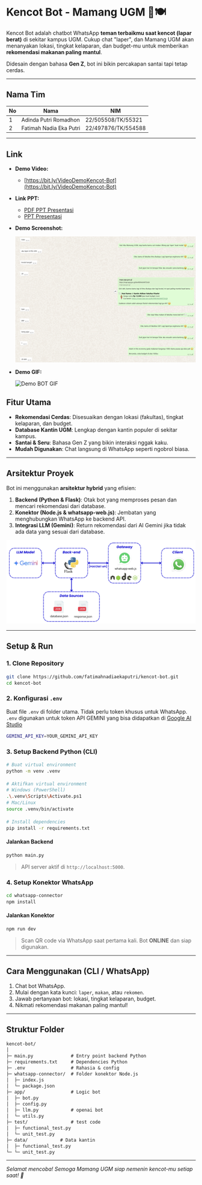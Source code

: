 # Kencot Bot - Mamang UGM 🤖🍽️

Kencot Bot adalah chatbot WhatsApp **teman terbaikmu saat kencot (lapar berat)** di sekitar kampus UGM. Cukup chat "laper", dan Mamang UGM akan menanyakan lokasi, tingkat kelaparan, dan budget-mu untuk memberikan **rekomendasi makanan paling mantul**.

Didesain dengan bahasa **Gen Z**, bot ini bikin percakapan santai tapi tetap cerdas.

---

## Nama Tim
| No | Nama                        | NIM                |
|----|-----------------------------|--------------------|
| 1  | Adinda Putri Romadhon       | 22/505508/TK/55321 |
| 2  | Fatimah Nadia Eka Putri     | 22/497876/TK/554588|

---

## Link
- **Demo Video:**
  - [https://bit.ly/VideoDemoKencot-Bot](https://bit.ly/VideoDemoKencot-Bot)

- **Link PPT:**
  - [PDF PPT Presentasi](https://drive.google.com/file/d/1KkjctXrmL1yCzlNhx7YkXp80rip9fY7a/view?usp=sharing)
  - [PPT Presentasi](https://docs.google.com/presentation/d/14aagyh5VrmLZ-b4oezT8jvQyUHmKAQV5/edit?usp=sharing&ouid=110910143854406637416&rtpof=true&sd=true)

- **Demo Screenshot:**

    ![SS BOT](documentation/demo.png)

- **Demo GIF:**

    ![Demo BOT GIF](documentation/demo.gif)

## Fitur Utama

* **Rekomendasi Cerdas**: Disesuaikan dengan lokasi (fakultas), tingkat kelaparan, dan budget.
* **Database Kantin UGM**: Lengkap dengan kantin populer di sekitar kampus.
* **Santai & Seru**: Bahasa Gen Z yang bikin interaksi nggak kaku.
* **Mudah Digunakan**: Chat langsung di WhatsApp seperti ngobrol biasa.

---

## Arsitektur Proyek

Bot ini menggunakan **arsitektur hybrid** yang efisien:

1. **Backend (Python & Flask)**: Otak bot yang memproses pesan dan mencari rekomendasi dari database.
2. **Konektor (Node.js & whatsapp-web.js)**: Jembatan yang menghubungkan WhatsApp ke backend API.
3. **Integrasi LLM (Gemini)**: Return rekomendasi dari AI Gemini jika tidak ada data yang sesuai dari database.

![Arsitektur KencotBot](documentation/arsitektur.png)

---

## Setup & Run

### 1. Clone Repository

```bash
git clone https://github.com/fatimahnadiaekaputri/kencot-bot.git
cd kencot-bot
```

### 2. Konfigurasi `.env`

Buat file `.env` di folder utama. Tidak perlu token khusus untuk WhatsApp. `.env` digunakan untuk token API GEMINI yang bisa didapatkan di [Google AI Studio](https://aistudio.google.com/)

```bash
GEMINI_API_KEY=YOUR_GEMINI_API_KEY
```

### 3. Setup Backend Python (CLI)

```bash
# Buat virtual environment
python -m venv .venv

# Aktifkan virtual environment
# Windows (PowerShell)
.\.venv\Scripts\Activate.ps1
# Mac/Linux
source .venv/bin/activate

# Install dependencies
pip install -r requirements.txt
```

#### Jalankan Backend

```bash
python main.py
```

> API server aktif di `http://localhost:5000`.

### 4. Setup Konektor WhatsApp

```bash
cd whatsapp-connector
npm install
```

#### Jalankan Konektor

```bash
npm run dev
```

> Scan QR code via WhatsApp saat pertama kali.
> Bot **ONLINE** dan siap digunakan.

---

## Cara Menggunakan (CLI / WhatsApp)

1. Chat bot WhatsApp.
2. Mulai dengan kata kunci: `laper`, `makan`, atau `rekomen`.
3. Jawab pertanyaan bot: lokasi, tingkat kelaparan, budget.
4. Nikmati rekomendasi makanan paling mantul!

---

## Struktur Folder

```
kencot-bot/
│
├─ main.py              # Entry point backend Python
├─ requirements.txt     # Dependencies Python
├─ .env                 # Rahasia & config
├─ whatsapp-connector/  # Folder konektor Node.js
│  ├─ index.js
│  └─ package.json
├─ app/                 # Logic bot
│  ├─ bot.py
│  ├─ config.py
│  ├─ llm.py            # openai bot
│  └─ utils.py
├─ test/                # test code
│  ├─ functional_test.py           
│  └─ unit_test.py
├─ data/            # Data kantin
│  ├─ functional_test.py           
└─ └─ unit_test.py
```

---

*Selamat mencoba! Semoga Mamang UGM siap nemenin kencot-mu setiap saat! 🤤*

